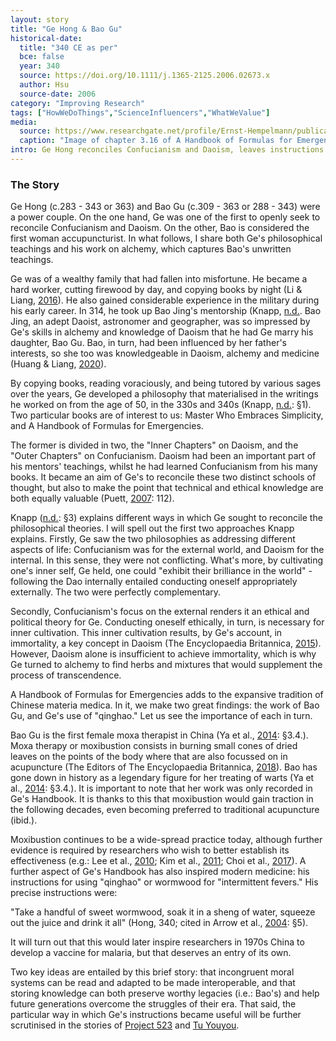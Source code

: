 ```yaml
---
layout: story
title: "Ge Hong & Bao Gu"
historical-date:
  title: "340 CE as per"
  bce: false
  year: 340
  source: https://doi.org/10.1111/j.1365-2125.2006.02673.x
  author: Hsu
  source-date: 2006
category: "Improving Research"
tags: ["HowWeDoThings","ScienceInfluencers","WhatWeValue"]
media:
  source: https://www.researchgate.net/profile/Ernst-Hempelmann/publication/325870605/figure/fig1/AS:639517954433027@1529484370975/Ge-Hong-Emergency-Prescription-kept-in-ones-Sleeve-chapter-316-first-recorded-qing_W640.jpg
  caption: "Image of chapter 3.16 of A Handbook of Formulas for Emergencies. © Hempelmann E. (Plant-Derived Drugs in Malaria Treatment, 2018, p.148)."
intro: Ge Hong reconciles Confucianism and Daoism, leaves instructions for a 2015 Nobel Prize winner, and records Bao Gu's techniques in moxibustion.
---
```

### The Story
<!-- Paste the story onto line 49! Remember: a line is a paragraph and a blank line must be placed between paragraphs. -->
Ge Hong (c.283 - 343 or 363) and Bao Gu (c.309 - 363 or 288 - 343) were a power couple. On the one hand, Ge was one of the first to openly seek to reconcile Confucianism and Daoism. On the other, Bao is considered the first woman accupuncturist. In what follows, I share both Ge's philosophical teachings and his work on alchemy, which captures Bao's unwritten teachings.

Ge was of a wealthy family that had fallen into misfortune. He became a hard worker, cutting firewood by day, and copying books by night (Li & Liang, [2016](http://dx.doi.org/10.1016/j.jtcms.2016.09.001)). He also gained considerable experience in the military during his early career. In 314, he took up Bao Jing's mentorship (Knapp, [n.d.](https://iep.utm.edu/gehong/). Bao Jing, an adept Daoist, astronomer and geographer, was so impressed by Ge's skills in alchemy and knowledge of Daoism that he had Ge marry his daughter, Bao Gu. Bao, in turn, had been influenced by her father's interests, so she too was knowledgeable in Daoism, alchemy and medicine (Huang & Liang, [2020](https://doi.org/10.1016/j.jtcms.2020.05.004)).

By copying books, reading voraciously, and being tutored by various sages over the years, Ge developed a philosophy that materialised in the writings he worked on from the age of 50, in the 330s and 340s (Knapp, [n.d.](https://iep.utm.edu/gehong/): §1). Two particular books are of interest to us: Master Who Embraces Simplicity, and A Handbook of Formulas for Emergencies. 

The former is divided in two, the "Inner Chapters" on Daoism, and the "Outer Chapters" on Confucianism. Daoism had been an important part of his mentors' teachings, whilst he had learned Confucianism from his many books. It became an aim of Ge's to reconcile these two distinct schools of thought, but also to make the point that technical and ethical knowledge are both equally valuable (Puett, [2007](https://www.jstor.org/stable/42635916): 112).

Knapp ([n.d.](https://iep.utm.edu/gehong/): §3) explains different ways in which Ge sought to reconcile the philosophical theories. I will spell out the first two approaches Knapp explains. Firstly, Ge saw the two philosophies as addressing different aspects of life: Confucianism was for the external world, and Daoism for the internal. In this sense, they were not conflicting. What's more, by cultivating one's inner self, Ge held, one could "exhibit their brilliance in the world" - following the Dao internally entailed conducting oneself appropriately externally. The two were perfectly complementary.

Secondly, Confucianism's focus on the external renders it an ethical and political theory for Ge. Conducting oneself ethically, in turn, is necessary for inner cultivation. This inner cultivation results, by Ge's account, in immortality, a key concept in Daoism (The Encyclopaedia Britannica, [2015](https://www.britannica.com/topic/xian-Daoism)). However, Daoism alone is insufficient to achieve immortality, which is why Ge turned to alchemy to find herbs and mixtures that would supplement the process of transcendence.

A Handbook of Formulas for Emergencies adds to the expansive tradition of Chinese materia medica. In it, we make two great findings: the work of Bao Gu, and Ge's use of "qinghao." Let us see the importance of each in turn.

Bao Gu is the first female moxa therapist in China (Ya et al., [2014](https://www.goodreads.com/book/show/44139282): §3.4.). Moxa therapy or moxibustion consists in burning small cones of dried leaves on the points of the body where that are also focussed on in acupuncture (The Editors of The Encyclopaedia Britannica, [2018](https://www.britannica.com/science/moxa-treatment)). Bao has gone down in history as a legendary figure for her treating of warts (Ya et al., [2014](https://www.goodreads.com/book/show/44139282): §3.4.). It is important to note that her work was only recorded in Ge's Handbook. It is thanks to this that moxibustion would gain traction in the following decades, even becoming preferred to traditional acupuncture (ibid.). 

Moxibustion continues to be a wide-spread practice today, although further evidence is required by researchers who wish to better establish its effectiveness (e.g.: Lee et al., [2010](https://doi.org/10.1142/S0192415X10008275); Kim et al., [2011](https://doi.org/10.1093/ecam/nep163); Choi et al., [2017](https://doi.org/10.1016/j.maturitas.2017.03.314)). A further aspect of Ge's Handbook has also inspired modern medicine: his instructions for using "qinghao" or wormwood for "intermittent fevers." His precise instructions were:

"Take a handful of sweet wormwood, soak it in a sheng of water, squeeze out the juice and drink it all" (Hong, 340; cited in Arrow et al., [2004](https://www.ncbi.nlm.nih.gov/books/NBK215638/): §5).

It will turn out that this would later inspire researchers in 1970s China to develop a vaccine for malaria, but that deserves an entry of its own.

Two key ideas are entailed by this brief story: that incongruent moral systems can be read and adapted to be made interoperable, and that storing knowledge can both preserve worthy legacies (i.e.: Bao's) and help future generations overcome the struggles of their era. That said, the particular way in which Ge's instructions became useful will be further scrutinised in the stories of [Project 523](https://www.tiki-toki.com/timeline/entry/1753034/A-History-of-Research-Ethics/#vars!date=0052-04-19_11:40:33!) and [Tu Youyou](https://www.tiki-toki.com/timeline/entry/1753034/A-History-of-Research-Ethics/#vars!date=1652-10-29_15:05:52!).
